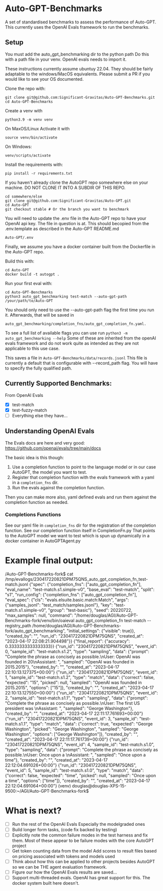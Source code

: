 # Auto-GPT-Benchmarks
A set of standardised benchmarks to assess the performance of Auto-GPT.
This currently uses the OpenAI Evals framework to run the benchmarks.

## Setup

You must add the auto_gpt_benchmarking dir to the python path
Do this with a path file in your venv. OpenAI evals needs to import it.

These instructions currently assume ubuntuy 22.04.
They should be fairly adaptable to the windows/MacOS equivalents. Please submit a PR if you would like to see your OS
documented.

Clone the repo with:

    git clone git@github.com:Significant-Gravitas/Auto-GPT-Benchmarks.git
    cd Auto-GPT-Benchmarks

Create a venv with

    python3.9 -m venv venv


On MaxOS/Linux Activate it with 

    source venv/bin/activate

On Windows:

    venv/scripts/activate

Install the requirements with:

    pip install -r requirements.txt

If you haven't already clone the AutoGPT repo somewhere else on your machine.
DO NOT CLONE IT INTO A SUBDIR OF THIS REPO.

    cd somewhere/else
    git clone git@github.com:Significant-Gravitas/Auto-GPT.git
    cd Auto-GPT
    git checkout stable # Or the branch you want to benchmark

You will need to update the .env file in the Auto-GPT repo to have your OpenAI api key. The file in question is at. This should becopied from the .env.template as described in the Auto-GPT README.md

    Auto-GPT/.env

Finally, we assume you have a docker container built from the Dockerfile in the Auto-GPT repo.

Build this with:

    cd Auto-GPT
    docker build -t autogpt .

Run your first eval with:


    cd Auto-GPT-Benchmarks
    python3 auto_gpt_benchmarking test-match --auto-gpt-path /your/path/to/Auto-GPT


You should only need to use the --auto-gpt-path flag the first time you run it. Afterwards, that will be saved in 

    auto_gpt_benchmarking/completion_fns/auto_gpt_completion_fn.yaml.

To see a full list of available flags you can use run `python3 -m auto_gpt_benchmarking --help`
Some of these are inherited from the openAI evals framework and do not work quite as intended as they are not applicable
to this use case.

This saves a file in `Auto-GPT-Benchmarks/data/records.jsonl`
This file is currently a default that is configurable with --record_path flag. You will have to specify the fully
qualified path.

## Currently Supported Benchmarks:
From OpenAI Evals
- [x] test-match
- [x] test-fuzzy-match
- [ ] Everything else they have...

## Understanding OpenAI Evals

The Evals docs are here and very good: https://github.com/openai/evals/tree/main/docs

The basic idea is this though:
1. Use a completion function to point to the language model or in our case AutoGPT, the model you want to test.
2. Register that completion function with the evals framework with a yaml in a `completion_fns` dir.
3. Run the evals against the completion function.

Then you can make more also, yaml defined evals and run them against the completion function as needed.

### Completions Functions

See our yaml file in `completion_fns` dir for the registration of the completion function.
See our completion function itself in CompletionFn.py
That points to the AutoGPT model we want to test which is spun up dynamically in a docker container in AutoGPTAgent.py


# Example final output:

/Auto-GPT-Benchmarks-fork$ cat /tmp/evallogs/230417220821DPM75QNS_auto_gpt_completion_fn_test-match.jsonl
{"spec": {"completion_fns": ["auto_gpt_completion_fn"], "eval_name": "test-match.s1.simple-v0", "base_eval": "test-match", "split": "s1", "run_config": {"completion_fns": ["auto_gpt_completion_fn"], "eval_spec": {"cls": "evals.elsuite.basic.match:Match", "args": {"samples_jsonl": "test_match/samples.jsonl"}, "key": "test-match.s1.simple-v0", "group": "test-basic"}, "seed": 20220722, "max_samples": null, "command": "/home/douglas/AGI/Auto-GPT-Benchmarks-fork/venv/bin/oaieval auto_gpt_completion_fn test-match --registry_path /home/douglas/AGI/Auto-GPT-Benchmarks-fork/auto_gpt_benchmarking", "initial_settings": {"visible": true}}, "created_by": "", "run_id": "230417220821DPM75QNS", "created_at": "2023-04-17 22:08:21.904498"}}
{"final_report": {"accuracy": 0.3333333333333333}}
{"run_id": "230417220821DPM75QNS", "event_id": 0, "sample_id": "test-match.s1.2", "type": "sampling", "data": {"prompt": "Complete the phrase as concisely as possible.\nUser: OpenAI was founded in 20\nAssistant: ", "sampled": "OpenAI was founded in 2015.2015"}, "created_by": "", "created_at": "2023-04-17 22:10:13.127375+00:00"}
{"run_id": "230417220821DPM75QNS", "event_id": 1, "sample_id": "test-match.s1.2", "type": "match", "data": {"correct": false, "expected": "15", "picked": null, "sampled": "OpenAI was founded in 2015.2015", "options": ["15"]}, "created_by": "", "created_at": "2023-04-17 22:10:13.127550+00:00"}
{"run_id": "230417220821DPM75QNS", "event_id": 2, "sample_id": "test-match.s1.1", "type": "sampling", "data": {"prompt": "Complete the phrase as concisely as possible.\nUser: The first US president was \nAssistant: ", "sampled": "George Washington"}, "created_by": "", "created_at": "2023-04-17 22:11:17.761693+00:00"}
{"run_id": "230417220821DPM75QNS", "event_id": 3, "sample_id": "test-match.s1.1", "type": "match", "data": {"correct": true, "expected": "George Washington", "picked": "George Washington", "sampled": "George Washington", "options": ["George Washington"]}, "created_by": "", "created_at": "2023-04-17 22:11:17.761739+00:00"}
{"run_id": "230417220821DPM75QNS", "event_id": 4, "sample_id": "test-match.s1.0", "type": "sampling", "data": {"prompt": "Complete the phrase as concisely as possible.\nUser: Once upon a \nAssistant: ", "sampled": "Once upon a time"}, "created_by": "", "created_at": "2023-04-17 22:12:04.691026+00:00"}
{"run_id": "230417220821DPM75QNS", "event_id": 5, "sample_id": "test-match.s1.0", "type": "match", "data": {"correct": false, "expected": "time", "picked": null, "sampled": "Once upon a time", "options": ["time"]}, "created_by": "", "created_at": "2023-04-17 22:12:04.691064+00:00"}
(venv) douglas@douglas-XPS-15-9500:~/AGI/Auto-GPT-Benchmarks-fork$ 

# What is next?

- [ ] Run the rest of the OpenAI Evals Especially the modelgraded ones
- [ ] Build longer form tasks, (code fix backed by testing)
- [ ] Explicitly note the common failure modes in the test harness and fix them. Most of these appear to be failure modes with the core AutoGPT project
- [ ] Get token counting data from the model Add scores to result files based on pricing associated with tokens and models used
- [ ] Think about how this can be applied to other projects besides AutoGPT so we can be THE agent evaluation framework.
- [ ] Figure our how the OpenAI Evals results are saved...
- [ ] Support multi-threaded evals. OpenAI has great support for this. The docker system built here doesn't.
